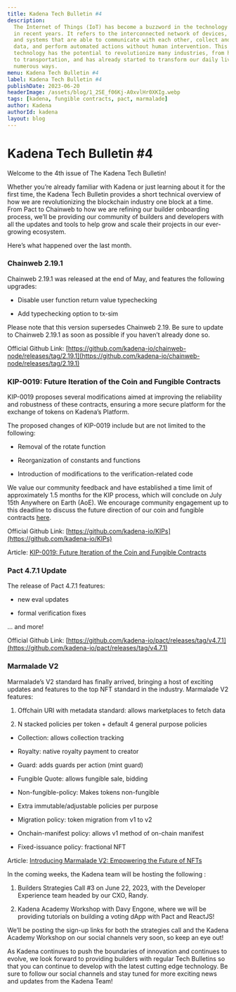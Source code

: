 ```yaml
---
title: Kadena Tech Bulletin #4
description:
  The Internet of Things (IoT) has become a buzzword in the technology industry
  in recent years. It refers to the interconnected network of devices, sensors,
  and systems that are able to communicate with each other, collect and share
  data, and perform automated actions without human intervention. This
  technology has the potential to revolutionize many industries, from healthcare
  to transportation, and has already started to transform our daily lives in
  numerous ways.
menu: Kadena Tech Bulletin #4
label: Kadena Tech Bulletin #4
publishDate: 2023-06-20
headerImage: /assets/blog/1_2SE_f06Kj-A0xvlHr0XKIg.webp
tags: [kadena, fungible contracts, pact, marmalade]
author: Kadena
authorId: kadena
layout: blog
---
```


# Kadena Tech Bulletin #4

Welcome to the 4th issue of The Kadena Tech Bulletin!

Whether you’re already familiar with Kadena or just learning about it for the
first time, the Kadena Tech Bulletin provides a short technical overview of how
we are revolutionizing the blockchain industry one block at a time. From Pact to
Chainweb to how we are refining our builder onboarding process, we’ll be
providing our community of builders and developers with all the updates and
tools to help grow and scale their projects in our ever-growing ecosystem.

Here’s what happened over the last month.

### Chainweb 2.19.1

Chainweb 2.19.1 was released at the end of May, and features the following
upgrades:

- Disable user function return value typechecking

- Add typechecking option to tx-sim

Please note that this version supersedes Chainweb 2.19. Be sure to update to
Chainweb 2.19.1 as soon as possible if you haven’t already done so.

Official Github Link:
[https://github.com/kadena-io/chainweb-node/releases/tag/2.19.1](https://github.com/kadena-io/chainweb-node/releases/tag/2.19.1)

### KIP-0019: Future Iteration of the Coin and Fungible Contracts

KIP-0019 proposes several modifications aimed at improving the reliability and
robustness of these contracts, ensuring a more secure platform for the exchange
of tokens on Kadena’s Platform.

The proposed changes of KIP-0019 include but are not limited to the following:

- Removal of the rotate function

- Reorganization of constants and functions

- Introduction of modifications to the verification-related code

We value our community feedback and have established a time limit of
approximately 1.5 months for the KIP process, which will conclude on July 15th
Anywhere on Earth (AoE). We encourage community engagement up to this deadline
to discuss the future direction of our coin and fungible contracts
[here](https://github.com/kadena-io/KIPs/pull/43).

Official Github Link:
[https://github.com/kadena-io/KIPs](https://github.com/kadena-io/KIPs)

Article:
[KIP-0019: Future Iteration of the Coin and Fungible Contracts](./kip-0019-future-iteration-of-the-coin-and-fungible-contracts-2023-06-06)

### Pact 4.7.1 Update

The release of Pact 4.7.1 features:

- new eval updates

- formal verification fixes

… and more!

Official Github Link:
[https://github.com/kadena-io/pact/releases/tag/v4.7.1](https://github.com/kadena-io/pact/releases/tag/v4.7.1)

### Marmalade V2

Marmalade’s V2 standard has finally arrived, bringing a host of exciting updates
and features to the top NFT standard in the industry. Marmalade V2 features:

1.  Offchain URI with metadata standard: allows marketplaces to fetch data

2.  N stacked policies per token + default 4 general purpose policies

- Collection: allows collection tracking

- Royalty: native royalty payment to creator

- Guard: adds guards per action (mint guard)

- Fungible Quote: allows fungible sale, bidding

- Non-fungible-policy: Makes tokens non-fungible

- Extra immutable/adjustable policies per purpose

- Migration policy: token migration from v1 to v2

- Onchain-manifest policy: allows v1 method of on-chain manifest

- Fixed-issuance policy: fractional NFT

Article:
[Introducing Marmalade V2: Empowering the Future of NFTs](./introducing-marmalade-v2-empowering-the-future-of-nfts-2023-06-16)

In the coming weeks, the Kadena team will be hosting the following :

1.  Builders Strategies Call #3 on June 22, 2023, with the Developer Experience
    team headed by our CXO, Randy.

2.  Kadena Academy Workshop with Davy Engone, where we will be providing
    tutorials on building a voting dApp with Pact and ReactJS!

We’ll be posting the sign-up links for both the strategies call and the Kadena
Academy Workshop on our social channels very soon, so keep an eye out!

As Kadena continues to push the boundaries of innovation and continues to
evolve, we look forward to providing builders with regular Tech Bulletins so
that you can continue to develop with the latest cutting edge technology. Be
sure to follow our social channels and stay tuned for more exciting news and
updates from the Kadena Team!
